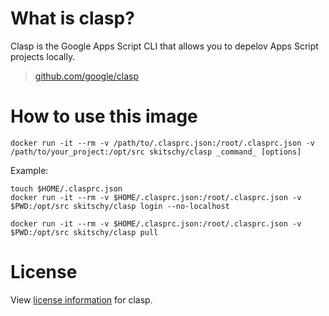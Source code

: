 # What is clasp?

Clasp is the Google Apps Script CLI that allows you to depelov Apps Script projects locally.

> [github.com/google/clasp](https://github.com/google/clasp)


# How to use this image

```Shell
docker run -it --rm -v /path/to/.clasprc.json:/root/.clasprc.json -v /path/to/your_project:/opt/src skitschy/clasp _command_ [options]
```

Example:
```Shell
touch $HOME/.clasprc.json
docker run -it --rm -v $HOME/.clasprc.json:/root/.clasprc.json -v $PWD:/opt/src skitschy/clasp login --no-localhost
```

```Shell
docker run -it --rm -v $HOME/.clasprc.json:/root/.clasprc.json -v $PWD:/opt/src skitschy/clasp pull
```


# License

View [license information](https://github.com/google/clasp/blob/master/LICENSE) for clasp.
